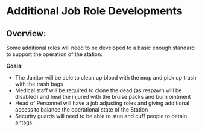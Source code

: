 # Additional Job Role Developments
## Overview:

Some additional roles will need to be developed to a basic enough standard to support the operation of the station:

**Goals:**
* The Janitor will be able to clean up blood with the mop and pick up trash with the trash bags
* Medical staff will be required to clone the dead (as respawn will be disabled) and heal the injured with the bruise packs and burn ointment
* Head of Personnel will have a job adjusting roles and giving additional access to balance the operational state of the Station
* Security guards will need to be able to stun and cuff people to detain antags

